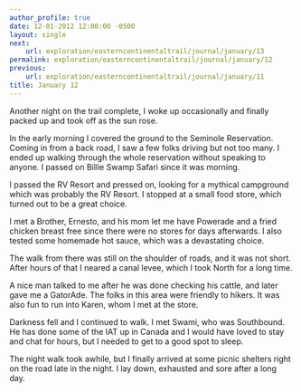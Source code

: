 ```yaml
---
author_profile: true
date: 12-01-2012 12:00:00 -0500
layout: single
next:
    url: exploration/easterncontinentaltrail/journal/january/13
permalink: exploration/easterncontinentaltrail/journal/january/12
previous:
    url: exploration/easterncontinentaltrail/journal/january/11
title: January 12
---
```

Another night on the trail complete, I woke up occasionally and finally packed up and took off as the sun rose.

In the early morning I covered the ground to the Seminole Reservation. Coming in from a back road, I saw a few folks driving but not too many. I ended up walking through the whole reservation without speaking to anyone. I passed on Billie Swamp Safari since it was morning.

I passed the RV Resort and pressed on, looking for a mythical campground which was probably the RV Resort. I stopped at a small food store, which turned out to be a great choice.

I met a Brother, Ernesto, and his mom let me have Powerade and a fried chicken breast free since there were no stores for days afterwards. I also tested some homemade hot sauce, which was a devastating choice.

The walk from there was still on the shoulder of roads, and it was not short. After hours of that I neared a canal levee, which I took North for a long time.

A nice man talked to me after he was done checking his cattle, and later gave me a GatorAde. The folks in this area were friendly to hikers. It was also fun to run into Karen, whom I met at the store.

Darkness fell and I continued to walk. I met Swami, who was Southbound. He has done some of the IAT up in Canada and I would have loved to stay and chat for hours, but I needed to get to a good spot to sleep.

The night walk took awhile, but I finally arrived at some picnic shelters right on the road late in the night. I lay down, exhausted and sore after a long day.

